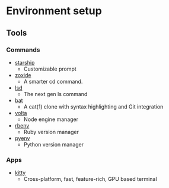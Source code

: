 # Environment setup

## Tools

### Commands

- [starship](https://github.com/starship/starship)
  - Customizable prompt
- [zoxide](https://github.com/ajeetdsouza/zoxide)
  - A smarter cd command.
- [lsd](https://github.com/Peltoche/lsd)
  - The next gen ls command
- [bat](https://github.com/sharkdp/bat)
  - A cat(1) clone with syntax highlighting and Git integration
- [volta](https://github.com/volta-cli/volta)
  - Node engine manager
- [rbenv](https://github.com/rbenv/rbenv)
  - Ruby version manager
- [pyenv](https://github.com/pyenv/pyenv)
  - Python version manager

### Apps

- [kitty](https://github.com/kovidgoyal/kitty)
  - Cross-platform, fast, feature-rich, GPU based terminal
